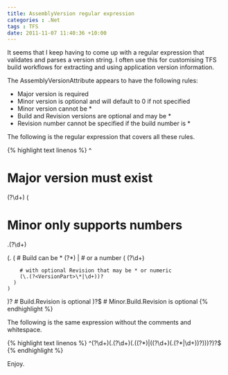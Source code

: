 ```yaml
---
title: AssemblyVersion regular expression
categories : .Net
tags : TFS
date: 2011-11-07 11:40:36 +10:00
---
```


It seems that I keep having to come up with a regular expression that validates and parses a version string. I often use this for customising TFS build workflows for extracting and using application version information.  

The AssemblyVersionAttribute appears to have the following rules:

* Major version is required
* Minor version is optional and will default to 0 if not specified
* Minor version cannot be *
* Build and Revision versions are optional and may be *
* Revision number cannot be specified if the build number is *

The following is the regular expression that covers all these rules.

{% highlight text linenos %}
^
# Major version must exist
(?<VersionPart>\d+)
(
  # Minor only supports numbers
  \.(?<VersionPart>\d+)

  (\.
    (
      # Build can be *
      (?<VersionPart>\*)
      |
      # or a number
      (
        (?<VersionPart>\d+)

        # with optional Revision that may be * or numeric
        (\.(?<VersionPart>\*|\d+))?
      )
    )
  )? # Build.Revision is optional
)?$ # Minor.Build.Revision is optional
{% endhighlight %}

The following is the same expression without the comments and whitespace.

{% highlight text linenos %}
^(?<VersionPart>\d+)(\.(?<VersionPart>\d+)(\.((?<VersionPart>\*)|((?<VersionPart>\d+)(\.(?<VersionPart>\*|\d+))?)))?)?$
{% endhighlight %}

Enjoy.
